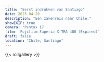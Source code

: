 ```yaml
---
title: "Eerst indrukken van Santiago"
date: 2025-04-20
description: "Een zakenreis naar Chile."
showEXIF: true
camera: 'Pentax 17'
film: 'Fujifilm Superia X-TRA 400 (Expired)'
draft: false
location: "Chile, Santiago"
---
```


{{< rollgallery >}}
